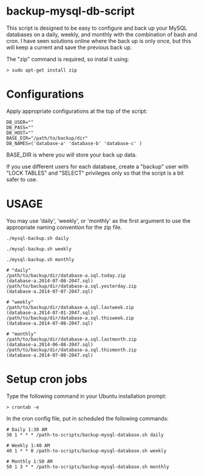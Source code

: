 backup-mysql-db-script
======================

This script is designed to be easy to configure and back up your MySQL databases on a daily, weekly, and monthly with the combination of bash and cron. I have seen solutions online where the back up is only once, but this will keep a current and save the previous back up.

The "zip" command is required, so instal it using:

    > sudo apt-get install zip

Configurations
==============
Apply appropriate configurations at the top of the script:

    DB_USER=""
    DB_PASS=""
    DB_HOST=""
    BASE_DIR="/path/to/backup/dir"
    DB_NAMES=('database-a' 'database-b' 'database-c' )

BASE_DIR is where you will store your back up data.

If you use different users for each database, create a "backup" user with "LOCK TABLES" and "SELECT" privileges only so that the script is a bit safer to use.

USAGE
=====
You may use 'daily', 'weekly', or 'monthly' as the first argument to use the appropriate naming convention for the zip file.

    ./mysql-backup.sh daily

    ./mysql-backup.sh weekly

    ./mysql-backup.sh monthly

    # "daily"
    /path/to/backup/dir/database-a.sql.today.zip
    (database-a.2014-07-08-2047.sql)
    /path/to/backup/dir/database-a.sql.yesterday.zip
    (database-a.2014-07-07-2047.sql)

    # "weekly"
    /path/to/backup/dir/database-a.sql.lastweek.zip
    (database-a.2014-07-01-2047.sql)
    /path/to/backup/dir/database-a.sql.thisweek.zip
    (database-a.2014-07-08-2047.sql)

    # "monthly"
    /path/to/backup/dir/database-a.sql.lastmonth.zip
    (database-a.2014-06-08-2047.sql)
    /path/to/backup/dir/database-a.sql.thismonth.zip
    (database-a.2014-07-08-2047.sql)


Setup cron jobs
===============
Type the following command in your Ubuntu installation prompt:

    > crontab -e

In the cron config file, put in scheduled the following commands:

    # Daily 1:30 AM
    30 1 * * * /path-to-scripts/backup-mysql-database.sh daily

    # Weekly 1:40 AM
    40 1 * * 0 /path-to-scripts/backup-mysql-database.sh weekly

    # Monthly 1:50 AM
    50 1 3 * * /path-to-scripts/backup-mysql-database.sh monthly
